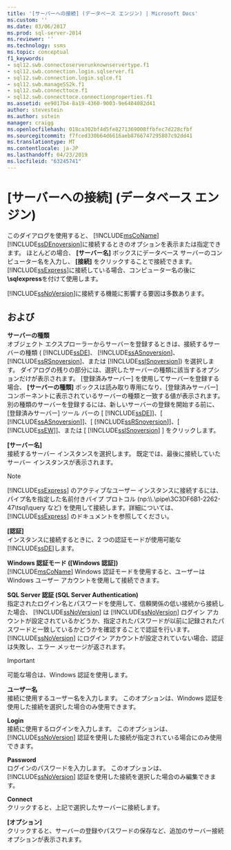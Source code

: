 ```yaml
---
title: '[サーバーへの接続] (データベース エンジン) | Microsoft Docs'
ms.custom: ''
ms.date: 03/06/2017
ms.prod: sql-server-2014
ms.reviewer: ''
ms.technology: ssms
ms.topic: conceptual
f1_keywords:
- sql12.swb.connectoserverunknownservertype.f1
- sql12.swb.connection.login.sqlserver.f1
- sql12.swb.connection.login.sqlce.f1
- sql12.swb.manageSS2k.f1
- sql12.swb.connecttoce.f1
- sql12.swb.connecttoce.connectionproperties.f1
ms.assetid: ee9017b4-8a19-4360-9003-9e6484082d41
author: stevestein
ms.author: sstein
manager: craigg
ms.openlocfilehash: 018ca302bf4d5fe8271369008ffbfec7d228cfbf
ms.sourcegitcommit: f7fced330b64d6616aeb8766747295807c92dd41
ms.translationtype: MT
ms.contentlocale: ja-JP
ms.lasthandoff: 04/23/2019
ms.locfileid: "63245741"
---
```

# <a name="connect-to-server-database-engine"></a>[サーバーへの接続] \(データベース エンジン)
  このダイアログを使用すると、 [!INCLUDE[msCoName](../../includes/msconame-md.md)] [!INCLUDE[ssDEnoversion](../../includes/ssdenoversion-md.md)]に接続するときのオプションを表示または指定できます。 ほとんどの場合、 **[サーバー名]** ボックスにデータベース サーバーのコンピューター名を入力し、 **[接続]** をクリックすることで接続できます。 [!INCLUDE[ssExpress](../../includes/ssexpress-md.md)]に接続している場合、コンピューター名の後に **\sqlexpress**を付けて使用します。  
  
 [!INCLUDE[ssNoVersion](../../includes/ssnoversion-md.md)]に接続する機能に影響する要因は多数あります。  
  
## <a name="options"></a>および  
 **サーバーの種類**  
 オブジェクト エクスプローラーからサーバーを登録するときは、接続するサーバーの種類 ( [!INCLUDE[ssDE](../../includes/ssde-md.md)]、 [!INCLUDE[ssASnoversion](../../includes/ssasnoversion-md.md)]、 [!INCLUDE[ssRSnoversion](../../includes/ssrsnoversion-md.md)]、または [!INCLUDE[ssISnoversion](../../includes/ssisnoversion-md.md)]) を選択します。 ダイアログの残りの部分には、選択したサーバーの種類に該当するオプションだけが表示されます。 [登録済みサーバー] を使用してサーバーを登録する場合、 **[サーバーの種類]** ボックスは読み取り専用になり、[登録済みサーバー] コンポーネントに表示されているサーバーの種類と一致する値が表示されます。 別の種類のサーバーを登録するには、新しいサーバーの登録を開始する前に、[登録済みサーバー] ツール バーの [ [!INCLUDE[ssDE](../../includes/ssde-md.md)]]、[ [!INCLUDE[ssASnoversion](../../includes/ssasnoversion-md.md)]]、[ [!INCLUDE[ssRSnoversion](../../includes/ssrsnoversion-md.md)]]、[ [!INCLUDE[ssEW](../../includes/ssew-md.md)]]、または [ [!INCLUDE[ssISnoversion](../../includes/ssisnoversion-md.md)] ] をクリックします。  
  
 **[サーバー名]**  
 接続するサーバー インスタンスを選択します。 既定では、最後に接続していたサーバー インスタンスが表示されます。  
  
> [!NOTE]  
>  [!INCLUDE[ssExpress](../../includes/ssexpress-md.md)] のアクティブなユーザー インスタンスに接続するには、パイプ名を指定した名前付きパイプ プロトコル (np:\\\\.\pipe\3C3DF6B1-2262-47\tsql\query など) を使用して接続します。詳細については、 [!INCLUDE[ssExpress](../../includes/ssexpress-md.md)] のドキュメントを参照してください。  
  
 **[認証]**  
 インスタンスに接続するときに、2 つの認証モードが使用可能な[!INCLUDE[ssDE](../../includes/ssde-md.md)]します。  
  
 **Windows 認証モード ([Windows 認証])**  
 [!INCLUDE[msCoName](../../includes/msconame-md.md)] Windows 認証モードを使用すると、ユーザーは Windows ユーザー アカウントを使用して接続できます。  
  
 **SQL Server 認証 (SQL Server Authentication)**  
 指定されたログイン名とパスワードを使用して、信頼関係の低い接続から接続した場合、 [!INCLUDE[ssNoVersion](../../includes/ssnoversion-md.md)] は [!INCLUDE[ssNoVersion](../../includes/ssnoversion-md.md)] ログイン アカウントが設定されているかどうか、指定されたパスワードが以前に記録されたパスワードと一致しているかどうかを確認することで認証を行います。 [!INCLUDE[ssNoVersion](../../includes/ssnoversion-md.md)] にログイン アカウントが設定されていない場合、認証は失敗し、エラー メッセージが返されます。  
  
> [!IMPORTANT]  
>  可能な場合は、Windows 認証を使用します。  
  
 **ユーザー名**  
 接続に使用するユーザー名を入力します。 このオプションは、Windows 認証を使用した接続を選択した場合のみ使用できます。  
  
 **Login**  
 接続に使用するログインを入力します。 このオプションは、 [!INCLUDE[ssNoVersion](../../includes/ssnoversion-md.md)] 認証を使用した接続が指定されている場合にのみ使用できます。  
  
 **Password**  
 ログインのパスワードを入力します。 このオプションは、 [!INCLUDE[ssNoVersion](../../includes/ssnoversion-md.md)] 認証を使用した接続を選択した場合のみ編集できます。  
  
 **Connect**  
 クリックすると、上記で選択したサーバーに接続します。  
  
 **[オプション]**  
 クリックすると、サーバーの登録やパスワードの保存など、追加のサーバー接続オプションが表示されます。  
  
  
